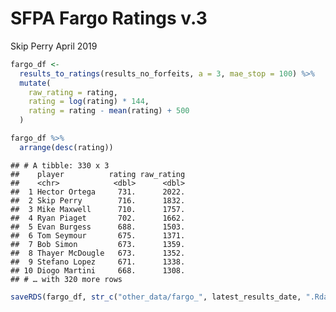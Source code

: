 SFPA Fargo Ratings v.3
================
Skip Perry
April 2019

``` r
fargo_df <- 
  results_to_ratings(results_no_forfeits, a = 3, mae_stop = 100) %>% 
  mutate(
    raw_rating = rating,
    rating = log(rating) * 144,
    rating = rating - mean(rating) + 500
  )
```

``` r
fargo_df %>% 
  arrange(desc(rating))
```

    ## # A tibble: 330 x 3
    ##    player          rating raw_rating
    ##    <chr>            <dbl>      <dbl>
    ##  1 Hector Ortega     731.      2022.
    ##  2 Skip Perry        716.      1832.
    ##  3 Mike Maxwell      710.      1757.
    ##  4 Ryan Piaget       702.      1662.
    ##  5 Evan Burgess      688.      1503.
    ##  6 Tom Seymour       675.      1371.
    ##  7 Bob Simon         673.      1359.
    ##  8 Thayer McDougle   673.      1352.
    ##  9 Stefano Lopez     671.      1338.
    ## 10 Diogo Martini     668.      1308.
    ## # … with 320 more rows

``` r
saveRDS(fargo_df, str_c("other_data/fargo_", latest_results_date, ".Rdata"))
```
